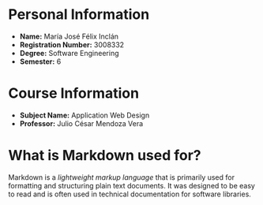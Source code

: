 # Personal Information

- **Name:** María José Félix Inclán
- **Registration Number:** 3008332
- **Degree:** Software Engineering
- **Semester:** 6

# Course Information

- **Subject Name:** Application Web Design
- **Professor:** Julio César Mendoza Vera

# What is Markdown used for?

Markdown is a *lightweight markup language* that is primarily used for formatting and structuring plain text documents. It was designed to be easy to read and is often used in technical documentation for software libraries. 
